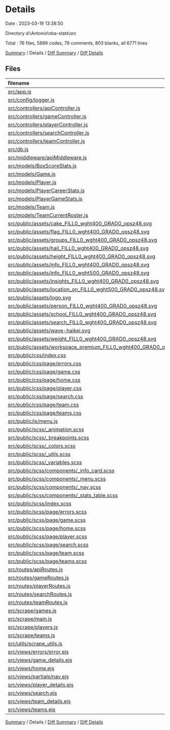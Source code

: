 # Details

Date : 2023-03-19 13:38:50

Directory d:\\Antonio\\nba-stats\\src

Total : 76 files,  5889 codes, 79 comments, 803 blanks, all 6771 lines

[Summary](results.md) / Details / [Diff Summary](diff.md) / [Diff Details](diff-details.md)

## Files
| filename | language | code | comment | blank | total |
| :--- | :--- | ---: | ---: | ---: | ---: |
| [src/app.js](/src/app.js) | JavaScript | 45 | 1 | 14 | 60 |
| [src/config/logger.js](/src/config/logger.js) | JavaScript | 25 | 2 | 5 | 32 |
| [src/controllers/apiController.js](/src/controllers/apiController.js) | JavaScript | 105 | 1 | 12 | 118 |
| [src/controllers/gameController.js](/src/controllers/gameController.js) | JavaScript | 27 | 0 | 4 | 31 |
| [src/controllers/playerController.js](/src/controllers/playerController.js) | JavaScript | 20 | 0 | 6 | 26 |
| [src/controllers/searchController.js](/src/controllers/searchController.js) | JavaScript | 47 | 0 | 11 | 58 |
| [src/controllers/teamController.js](/src/controllers/teamController.js) | JavaScript | 22 | 0 | 6 | 28 |
| [src/db.js](/src/db.js) | JavaScript | 136 | 18 | 29 | 183 |
| [src/middleware/apiMiddleware.js](/src/middleware/apiMiddleware.js) | JavaScript | 7 | 0 | 2 | 9 |
| [src/models/BoxScoreStats.js](/src/models/BoxScoreStats.js) | JavaScript | 33 | 0 | 6 | 39 |
| [src/models/Game.js](/src/models/Game.js) | JavaScript | 59 | 0 | 4 | 63 |
| [src/models/Player.js](/src/models/Player.js) | JavaScript | 85 | 0 | 9 | 94 |
| [src/models/PlayerCareerStats.js](/src/models/PlayerCareerStats.js) | JavaScript | 140 | 4 | 11 | 155 |
| [src/models/PlayerGameStats.js](/src/models/PlayerGameStats.js) | JavaScript | 32 | 0 | 4 | 36 |
| [src/models/Team.js](/src/models/Team.js) | JavaScript | 89 | 0 | 5 | 94 |
| [src/models/TeamCurrentRoster.js](/src/models/TeamCurrentRoster.js) | JavaScript | 34 | 1 | 7 | 42 |
| [src/public/assets/cake_FILL0_wght400_GRAD0_opsz48.svg](/src/public/assets/cake_FILL0_wght400_GRAD0_opsz48.svg) | SVG | 1 | 0 | 0 | 1 |
| [src/public/assets/flag_FILL0_wght400_GRAD0_opsz48.svg](/src/public/assets/flag_FILL0_wght400_GRAD0_opsz48.svg) | SVG | 1 | 0 | 0 | 1 |
| [src/public/assets/groups_FILL0_wght400_GRAD0_opsz48.svg](/src/public/assets/groups_FILL0_wght400_GRAD0_opsz48.svg) | SVG | 1 | 0 | 0 | 1 |
| [src/public/assets/hail_FILL0_wght400_GRAD0_opsz48.svg](/src/public/assets/hail_FILL0_wght400_GRAD0_opsz48.svg) | SVG | 1 | 0 | 0 | 1 |
| [src/public/assets/height_FILL0_wght400_GRAD0_opsz48.svg](/src/public/assets/height_FILL0_wght400_GRAD0_opsz48.svg) | SVG | 1 | 0 | 0 | 1 |
| [src/public/assets/info_FILL0_wght400_GRAD0_opsz48.svg](/src/public/assets/info_FILL0_wght400_GRAD0_opsz48.svg) | SVG | 1 | 0 | 0 | 1 |
| [src/public/assets/info_FILL0_wght500_GRAD0_opsz48.svg](/src/public/assets/info_FILL0_wght500_GRAD0_opsz48.svg) | SVG | 1 | 0 | 0 | 1 |
| [src/public/assets/insights_FILL0_wght400_GRAD0_opsz48.svg](/src/public/assets/insights_FILL0_wght400_GRAD0_opsz48.svg) | SVG | 1 | 0 | 0 | 1 |
| [src/public/assets/location_on_FILL0_wght500_GRAD0_opsz48.svg](/src/public/assets/location_on_FILL0_wght500_GRAD0_opsz48.svg) | SVG | 1 | 0 | 0 | 1 |
| [src/public/assets/logo.svg](/src/public/assets/logo.svg) | SVG | 414 | 1 | 1 | 416 |
| [src/public/assets/person_FILL0_wght400_GRAD0_opsz48.svg](/src/public/assets/person_FILL0_wght400_GRAD0_opsz48.svg) | SVG | 1 | 0 | 0 | 1 |
| [src/public/assets/school_FILL0_wght400_GRAD0_opsz48.svg](/src/public/assets/school_FILL0_wght400_GRAD0_opsz48.svg) | SVG | 1 | 0 | 0 | 1 |
| [src/public/assets/search_FILL0_wght400_GRAD0_opsz48.svg](/src/public/assets/search_FILL0_wght400_GRAD0_opsz48.svg) | SVG | 1 | 0 | 0 | 1 |
| [src/public/assets/wave-haikei.svg](/src/public/assets/wave-haikei.svg) | SVG | 1 | 0 | 0 | 1 |
| [src/public/assets/weight_FILL0_wght400_GRAD0_opsz48.svg](/src/public/assets/weight_FILL0_wght400_GRAD0_opsz48.svg) | SVG | 1 | 0 | 0 | 1 |
| [src/public/assets/workspace_premium_FILL0_wght400_GRAD0_opsz48.svg](/src/public/assets/workspace_premium_FILL0_wght400_GRAD0_opsz48.svg) | SVG | 1 | 0 | 0 | 1 |
| [src/public/css/index.css](/src/public/css/index.css) | CSS | 10 | 0 | 2 | 12 |
| [src/public/css/page/errors.css](/src/public/css/page/errors.css) | CSS | 128 | 0 | 2 | 130 |
| [src/public/css/page/game.css](/src/public/css/page/game.css) | CSS | 392 | 3 | 8 | 403 |
| [src/public/css/page/home.css](/src/public/css/page/home.css) | CSS | 237 | 0 | 2 | 239 |
| [src/public/css/page/player.css](/src/public/css/page/player.css) | CSS | 370 | 0 | 3 | 373 |
| [src/public/css/page/search.css](/src/public/css/page/search.css) | CSS | 153 | 0 | 3 | 156 |
| [src/public/css/page/team.css](/src/public/css/page/team.css) | CSS | 510 | 3 | 6 | 519 |
| [src/public/css/page/teams.css](/src/public/css/page/teams.css) | CSS | 156 | 0 | 2 | 158 |
| [src/public/js/menu.js](/src/public/js/menu.js) | JavaScript | 19 | 0 | 11 | 30 |
| [src/public/scss/_animation.scss](/src/public/scss/_animation.scss) | SCSS | 0 | 0 | 1 | 1 |
| [src/public/scss/_breakpoints.scss](/src/public/scss/_breakpoints.scss) | SCSS | 10 | 0 | 2 | 12 |
| [src/public/scss/_colors.scss](/src/public/scss/_colors.scss) | SCSS | 4 | 0 | 1 | 5 |
| [src/public/scss/_utils.scss](/src/public/scss/_utils.scss) | SCSS | 17 | 0 | 4 | 21 |
| [src/public/scss/_variables.scss](/src/public/scss/_variables.scss) | SCSS | 5 | 0 | 1 | 6 |
| [src/public/scss/components/_info_card.scss](/src/public/scss/components/_info_card.scss) | SCSS | 100 | 4 | 23 | 127 |
| [src/public/scss/components/_menu.scss](/src/public/scss/components/_menu.scss) | SCSS | 64 | 0 | 20 | 84 |
| [src/public/scss/components/_nav.scss](/src/public/scss/components/_nav.scss) | SCSS | 78 | 1 | 27 | 106 |
| [src/public/scss/components/_stats_table.scss](/src/public/scss/components/_stats_table.scss) | SCSS | 109 | 0 | 28 | 137 |
| [src/public/scss/index.scss](/src/public/scss/index.scss) | SCSS | 10 | 0 | 3 | 13 |
| [src/public/scss/page/errors.scss](/src/public/scss/page/errors.scss) | SCSS | 43 | 0 | 13 | 56 |
| [src/public/scss/page/game.scss](/src/public/scss/page/game.scss) | SCSS | 105 | 1 | 37 | 143 |
| [src/public/scss/page/home.scss](/src/public/scss/page/home.scss) | SCSS | 160 | 3 | 44 | 207 |
| [src/public/scss/page/player.scss](/src/public/scss/page/player.scss) | SCSS | 186 | 1 | 54 | 241 |
| [src/public/scss/page/search.scss](/src/public/scss/page/search.scss) | SCSS | 70 | 0 | 19 | 89 |
| [src/public/scss/page/team.scss](/src/public/scss/page/team.scss) | SCSS | 142 | 0 | 37 | 179 |
| [src/public/scss/page/teams.scss](/src/public/scss/page/teams.scss) | SCSS | 73 | 0 | 20 | 93 |
| [src/routes/apiRoutes.js](/src/routes/apiRoutes.js) | JavaScript | 18 | 1 | 7 | 26 |
| [src/routes/gameRoutes.js](/src/routes/gameRoutes.js) | JavaScript | 5 | 0 | 4 | 9 |
| [src/routes/playerRoutes.js](/src/routes/playerRoutes.js) | JavaScript | 5 | 0 | 4 | 9 |
| [src/routes/searchRoutes.js](/src/routes/searchRoutes.js) | JavaScript | 7 | 1 | 4 | 12 |
| [src/routes/teamRoutes.js](/src/routes/teamRoutes.js) | JavaScript | 6 | 0 | 4 | 10 |
| [src/scrape/games.js](/src/scrape/games.js) | JavaScript | 128 | 13 | 24 | 165 |
| [src/scrape/main.js](/src/scrape/main.js) | JavaScript | 4 | 0 | 2 | 6 |
| [src/scrape/players.js](/src/scrape/players.js) | JavaScript | 143 | 7 | 39 | 189 |
| [src/scrape/teams.js](/src/scrape/teams.js) | JavaScript | 151 | 8 | 23 | 182 |
| [src/utils/scrape_utils.js](/src/utils/scrape_utils.js) | JavaScript | 61 | 2 | 12 | 75 |
| [src/views/errors/error.ejs](/src/views/errors/error.ejs) | HTML | 25 | 0 | 10 | 35 |
| [src/views/game_details.ejs](/src/views/game_details.ejs) | HTML | 171 | 1 | 23 | 195 |
| [src/views/home.ejs](/src/views/home.ejs) | HTML | 57 | 0 | 15 | 72 |
| [src/views/partials/nav.ejs](/src/views/partials/nav.ejs) | HTML | 10 | 0 | 2 | 12 |
| [src/views/player_details.ejs](/src/views/player_details.ejs) | HTML | 208 | 0 | 23 | 231 |
| [src/views/search.ejs](/src/views/search.ejs) | HTML | 57 | 0 | 19 | 76 |
| [src/views/team_details.ejs](/src/views/team_details.ejs) | HTML | 174 | 2 | 42 | 218 |
| [src/views/teams.ejs](/src/views/teams.ejs) | HTML | 173 | 0 | 37 | 210 |

[Summary](results.md) / Details / [Diff Summary](diff.md) / [Diff Details](diff-details.md)